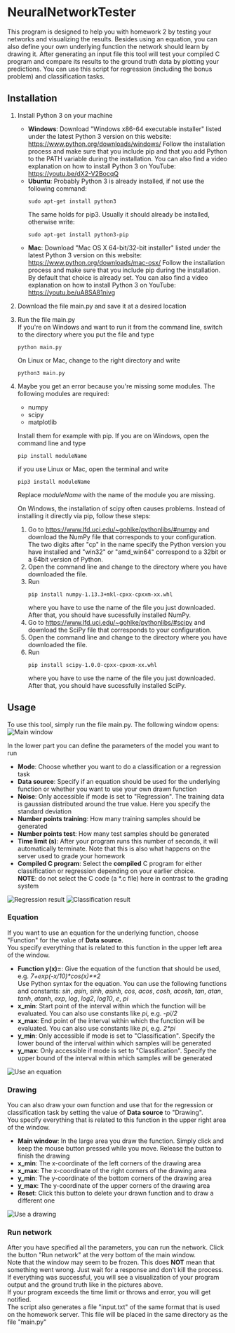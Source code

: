# NeuralNetworkTester

This program is designed to help you with homework 2 by testing your networks and visualizing the results. Besides using an equation, you can also define your own underlying function the network should learn by drawing it. After generating an input file this tool will test your compiled C program and compare its results to the ground truth data by plotting your predictions. You can use this script for regression (including the bonus problem) and classification tasks.

## Installation

1. Install Python 3 on your machine  
   
   * **Windows**: Download "Windows x86-64 executable installer" listed under the latest Python 3 version on this website: https://www.python.org/downloads/windows/ 
   Follow the installation process and make sure that you include pip and that you add Python to the PATH variable during the installation. You can also find a video explanation on how to install Python 3 on YouTube: https://youtu.be/dX2-V2BocqQ
   * **Ubuntu**: Probably Python 3 is already installed, if not use the following command:
   	 ```
     sudo apt-get install python3 
     ```  
     The same holds for pip3. Usually it should already be installed, otherwise write:
     ```
     sudo apt-get install python3-pip
     ```
   * **Mac**: Download "Mac OS X 64-bit/32-bit installer" listed under the latest Python 3 version on this website: https://www.python.org/downloads/mac-osx/ 
   Follow the installation process and make sure that you include pip during the installation. By default that choice is already set. You can also find a video explanation on how to install Python 3 on YouTube: https://youtu.be/uA8SA81nivg
2. Download the file main.py and save it at a desired location
3. Run the file main.py  
   If you're on Windows and want to run it from the command line, switch to the directory where you put the file and type
   ```
   python main.py
   ```
   On Linux or Mac, change to the right directory and write
   ```
   python3 main.py
   ```
4. Maybe you get an error because you're missing some modules. The following modules are required:

   * numpy
   * scipy
   * matplotlib
   
   Install them for example with pip. If you are on Windows, open the command line and type
   ```
   pip install moduleName
   ```
   if you use Linux or Mac, open the terminal and write
   ```
   pip3 install moduleName
   ```
   Replace *moduleName* with the name of the module you are missing.
   
   On Windows, the installation of scipy often causes problems. Instead of installing it directly via pip, follow these steps:  
   
   1. Go to https://www.lfd.uci.edu/~gohlke/pythonlibs/#numpy and download the NumPy file that corresponds to your configuration. The two digits after "cp" in the name specify the Python version you have installed and "win32" or "amd_win64" correspond to a 32bit or a 64bit version of Python.
   2. Open the command line and change to the directory where you have downloaded the file.
   3. Run  
      ```
      pip install numpy‑1.13.3+mkl‑cpxx‑cpxxm‑xx.whl
      ```
      where you have to use the name of the file you just downloaded. After that, you should have sucessfully installed NumPy.
   4. Go to https://www.lfd.uci.edu/~gohlke/pythonlibs/#scipy and download the SciPy file that corresponds to your configuration.
   5. Open the command line and change to the directory where you have downloaded the file.
   6. Run  
      ```
      pip install scipy‑1.0.0‑cpxx‑cpxxm‑xx.whl
      ```
      where you have to use the name of the file you just downloaded. After that, you should have sucessfully installed SciPy.

## Usage

To use this tool, simply run the file main.py. The following window opens:  
![Main window](https://user-images.githubusercontent.com/10931987/31255236-1fec3022-aa2c-11e7-83fd-e00aa8cf1dfe.png)

In the lower part you can define the parameters of the model you want to run
* **Mode**: Choose whether you want to do a classification or a regression task
* **Data source**: Specify if an equation should be used for the underlying function or whether you want to use your own drawn function
* **Noise**: Only accessible if mode is set to "Regression". The training data is gaussian distributed around the true value. Here you specify the standard deviation
* **Number points training**: How many training samples should be generated
* **Number points test**: How many test samples should be generated
* **Time limit (s)**: After your program runs this number of seconds, it will automatically terminate. Note that this is also what happens on the server used to grade your homework
* **Compiled C program**: Select the **compiled** C program for either classification or regression depending on your earlier choice.  
**NOTE**: do not select the C code (a *.c file) here in contrast to the grading system

![Regression result](https://user-images.githubusercontent.com/10931987/31256331-172ed60a-aa32-11e7-9bf6-466533cfc5f9.png)
![Classification result](https://user-images.githubusercontent.com/10931987/31256868-58558f86-aa35-11e7-80b7-f4662bfdf4be.png)

### Equation

If you want to use an equation for the underlying function, choose "Function" for the value of **Data source**.  
You specify everything that is related to this function in the upper left area of the window.
* **Function y(x)=**: Give the equation of the function that should be used, e.g. *7+exp(-x/10)\*cos(x)\*\*2*  
  Use Python syntax for the equation. You can use the following functions and constants: *sin*, *asin*, *sinh*, *asinh*, *cos*, *acos*, *cosh*, *acosh*, *tan*, *atan*, *tanh*, *atanh*, *exp*, *log*, *log2*, *log10*, *e*, *pi*
* **x_min**: Start point of the interval within which the function will be evaluated. You can also use constants like *pi*, e.g. *-pi/2*
* **x_max**: End point of the interval within which the function will be evaluated. You can also use constants like *pi*, e.g. *2\*pi*
* **y_min**: Only accessible if mode is set to "Classification". Specify the lower bound of the interval within which samples will be generated
* **y_max**: Only accessible if mode is set to "Classification". Specify the upper bound of the interval within which samples will be generated

![Use an equation](https://user-images.githubusercontent.com/10931987/31256189-3b0ac29c-aa31-11e7-9641-193cb31e9d31.png)

### Drawing

You can also draw your own function and use that for the regression or classification task by setting the value of **Data source** to "Drawing".  
You specify everything that is related to this function in the upper right area of the window.
* **Main window**: In the large area you draw the function. Simply click and keep the mouse button pressed while you move. Release the button to finish the drawing
* **x_min**: The x-coordinate of the left corners of the drawing area
* **x_max**: The x-coordinate of the right corners of the drawing area
* **y_min**: The y-coordinate of the bottom corners of the drawing area
* **y_max**: The y-coordinate of the upper corners of the drawing area
* **Reset**: Click this button to delete your drawn function and to draw a different one

![Use a drawing](https://user-images.githubusercontent.com/10931987/31256419-b9b6513c-aa32-11e7-922b-8d40c425789a.png)

### Run network

After you have specified all the parameters, you can run the network. Click the button "Run network" at the very bottom of the main window.  
Note that the window may seem to be frozen. This does **NOT** mean that something went wrong. Just wait for a response and don't kill the process. If everything was successful, you will see a visualization of your program output and the ground truth like in the pictures above.  
If your program exceeds the time limit or throws and error, you will get notified.  
The script also generates a file "input.txt" of the same format that is used on the homework server. This file will be placed in the same directory as the file "main.py"

